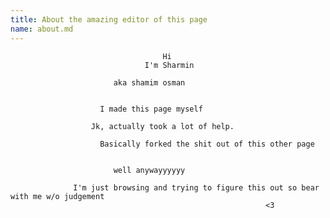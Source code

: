 ```yaml
---
title: About the amazing editor of this page
name: about.md
---
```

                                      Hi
                                  I'm Sharmin

                           aka shamim osman


                        I made this page myself

                      Jk, actually took a lot of help.

                        Basically forked the shit out of this other page


                           well anywayyyyyy

                  I'm just browsing and trying to figure this out so bear with me w/o judgement
                                                             <3
